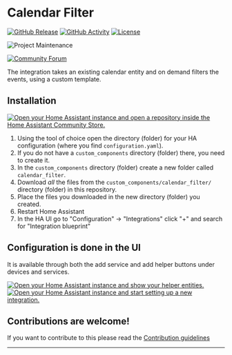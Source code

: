 # Calendar Filter

[![GitHub Release][releases-shield]][releases]
[![GitHub Activity][commits-shield]][commits]
[![License][license-shield]](LICENSE)

![Project Maintenance][maintenance-shield]

[![Community Forum][forum-shield]][forum]

The integration takes an existing calendar entity and on demand filters the events, using a custom template.

## Installation

[![Open your Home Assistant instance and open a repository inside the Home Assistant Community Store.](https://my.home-assistant.io/badges/hacs_repository.svg)](https://my.home-assistant.io/redirect/hacs_repository/?owner=JosephAbbey&repository=ha_calendar_filter&category=Integration)

1. Using the tool of choice open the directory (folder) for your HA configuration (where you find `configuration.yaml`).
1. If you do not have a `custom_components` directory (folder) there, you need to create it.
1. In the `custom_components` directory (folder) create a new folder called `calendar_filter`.
1. Download _all_ the files from the `custom_components/calendar_filter/` directory (folder) in this repository.
1. Place the files you downloaded in the new directory (folder) you created.
1. Restart Home Assistant
1. In the HA UI go to "Configuration" -> "Integrations" click "+" and search for "Integration blueprint"

## Configuration is done in the UI

It is available through both the add service and add helper buttons under devices and services.

[![Open your Home Assistant instance and show your helper entities.](https://my.home-assistant.io/badges/helpers.svg)](https://my.home-assistant.io/redirect/helpers/)
[![Open your Home Assistant instance and start setting up a new integration.](https://my.home-assistant.io/badges/config_flow_start.svg)](https://my.home-assistant.io/redirect/config_flow_start/?domain=calendar_filter)

<!---->

## Contributions are welcome!

If you want to contribute to this please read the [Contribution guidelines](CONTRIBUTING.md)

***

[ha_calendar_filter]: https://github.com/josephabbey/ha_calendar_filter
[commits-shield]: https://img.shields.io/github/commit-activity/y/josephabbey/ha_calendar_filter.svg?style=for-the-badge
[commits]: https://github.com/josephabbey/ha_calendar_filter/commits/main
[forum-shield]: https://img.shields.io/badge/community-forum-brightgreen.svg?style=for-the-badge
[forum]: https://community.home-assistant.io/
[license-shield]: https://img.shields.io/github/license/josephabbey/ha_calendar_filter.svg?style=for-the-badge
[maintenance-shield]: https://img.shields.io/badge/maintainer-Joakim%20Sørensen%20%40ludeeus-blue.svg?style=for-the-badge
[releases-shield]: https://img.shields.io/github/release/josephabbey/ha_calendar_filter.svg?style=for-the-badge
[releases]: https://github.com/josephabbey/ha_calendar_filter/releases
